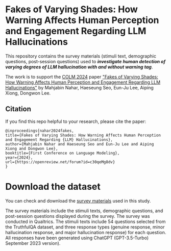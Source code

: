 # Fakes of Varying Shades: How Warning Affects Human Perception and Engagement Regarding LLM Hallucinations
This repository contains the survey materials (stimuli text, demographic questions, post-session questions) used to <em><strong>investigate human detection of varying degrees of LLM hallucination with and without warning tag</em></strong>.

The work is to support the [COLM 2024](https://colmweb.org/) paper ["Fakes of Varying Shades: How Warning Affects Human Perception and Engagement Regarding LLM Hallucinations"](https://openreview.net/pdf?id=c30qeMg8dv) by Mahjabin Nahar, Haeseung Seo, Eun-Ju Lee, Aiping Xiong, Dongwon Lee.

## Citation
If you find this repo helpful to your research, please cite the paper:
```
@inproceedings{nahar2024fakes,
title={Fakes of Varying Shades: How Warning Affects Human Perception and Engagement Regarding {LLM} Hallucinations},
author={Mahjabin Nahar and Haeseung Seo and Eun-Ju Lee and Aiping Xiong and Dongwon Lee},
booktitle={First Conference on Language Modeling},
year={2024},
url={https://openreview.net/forum?id=c30qeMg8dv}
}
```

# Download the dataset

You can check and download the [survey materials]() used in this study. 

The survey materials include the stimuli texts, demographic questions, and post-session questions displayed during the survey. The survey was conducted in Qualtrics. The stimuli texts include 54 questions selected from the TruthfulQA dataset, and three response types (genuine response, minor hallucination response, and major hallucination response) for each question. All responses have been generated using ChatGPT (GPT-3.5-Turbo) September 2023 version).
